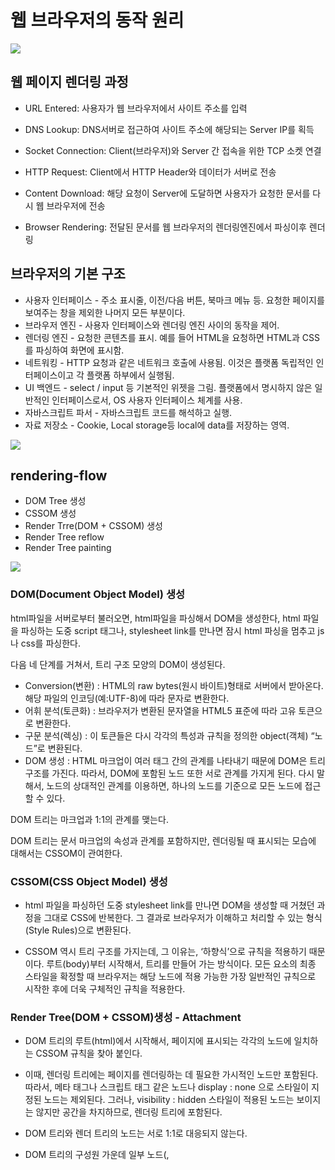 # 웹 브라우저의 동작 원리

<img src="https://user-images.githubusercontent.com/32455422/59767121-91515e00-92dc-11e9-8501-a50da6436ee2.png" />

## 웹 페이지 렌더링 과정

- URL Entered: 사용자가 웹 브라우저에서 사이트 주소를 입력

- DNS Lookup: DNS서버로 접근하여 사이트 주소에 해당되는 Server IP를 획득

- Socket Connection: Client(브라우저)와 Server 간 접속을 위한 TCP 소켓 연결

- HTTP Request: Client에서 HTTP Header와 데이터가 서버로 전송

- Content Download: 해당 요청이 Server에 도달하면 사용자가 요청한 문서를 다시 웹 브라우저에 전송

- Browser Rendering: 전달된 문서를 웹 브라우저의 렌더링엔진에서 파싱이후 렌더링

## 브라우저의 기본 구조

- 사용자 인터페이스 - 주소 표시줄, 이전/다음 버튼, 북마크 메뉴 등. 요청한 페이지를 보여주는 창을 제외한 나머지 모든 부분이다.
- 브라우저 엔진 - 사용자 인터페이스와 렌더링 엔진 사이의 동작을 제어.
- 렌더링 엔진 - 요청한 콘텐츠를 표시. 예를 들어 HTML을 요청하면 HTML과 CSS를 파싱하여 화면에 표시함.
- 네트워킹 - HTTP 요청과 같은 네트워크 호출에 사용됨. 이것은 플랫폼 독립적인 인터페이스이고 각 플랫폼 하부에서 실행됨.
- UI 백엔드 - select / input 등 기본적인 위젯을 그림. 플랫폼에서 명시하지 않은 일반적인 인터페이스로서, OS 사용자 인터페이스 체계를 사용.
- 자바스크립트 파서 - 자바스크립트 코드를 해석하고 실행.
- 자료 저장소 - Cookie, Local storage등 local에 data를 저장하는 영역.

<img src="https://user-images.githubusercontent.com/32455422/59767397-32401900-92dd-11e9-845d-3d3512183b9e.png" />

## rendering-flow

- DOM Tree 생성
- CSSOM 생성
- Render Trre(DOM + CSSOM) 생성
- Render Tree reflow
- Render Tree painting

<img src = "https://user-images.githubusercontent.com/32455422/59767869-2f91f380-92de-11e9-9a4b-9077b4e3bf9f.png"/>

### DOM(Document Object Model) 생성

html파일을 서버로부터 불러오면, html파일을 파싱해서 DOM을 생성한다, html 파일을 파싱하는 도중 script 태그나, stylesheet link를 만나면 잠시 html 파싱을 멈추고 js나 css를 파싱한다.

다음 네 단계를 거쳐서, 트리 구조 모양의 DOM이 생성된다.

- Conversion(변환) : HTML의 raw bytes(원시 바이트)형태로 서버에서 받아온다. 해당 파일의 인코딩(예:UTF-8)에 따라 문자로 변환한다.
- 어휘 분석(토큰화) : 브라우저가 변환된 문자열을 HTML5 표준에 따라 고유 토큰으로 변환한다.
- 구문 분석(렉싱) : 이 토큰들은 다시 각각의 특성과 규칙을 정의한 object(객체) “노드”로 변환된다.
- DOM 생성 : HTML 마크업이 여러 태그 간의 관계를 나타내기 때문에 DOM은 트리 구조를 가진다. 따라서, DOM에 포함된 노드 또한 서로 관계를 가지게 된다. 다시 말해서, 노드의 상대적인 관계를 이용하면, 하나의 노드를 기준으로 모든 노드에 접근할 수 있다.

DOM 트리는 마크업과 1:1의 관계를 맺는다.

DOM 트리는 문서 마크업의 속성과 관계를 포함하지만, 렌더링될 때 표시되는 모습에 대해서는 CSSOM이 관여한다.

### CSSOM(CSS Object Model) 생성

- html 파일을 파싱하던 도중 stylesheet link를 만나면 DOM을 생성할 때 거쳤던 과정을 그대로 CSS에 반복한다. 그 결과로 브라우저가 이해하고 처리할 수 있는 형식(Style Rules)으로 변환된다.

- CSSOM 역시 트리 구조를 가지는데, 그 이유는, ‘하향식’으로 규칙을 적용하기 때문이다. 루트(body)부터 시작해서, 트리를 만들어 가는 방식이다. 모든 요소의 최종 스타일을 확정할 때 브라우저는 해당 노드에 적용 가능한 가장 일반적인 규칙으로 시작한 후에 더욱 구체적인 규칙을 적용한다.

### Render Tree(DOM + CSSOM)생성 - Attachment

- DOM 트리의 루트(html)에서 시작해서, 페이지에 표시되는 각각의 노드에 일치하는 CSSOM 규칙을 찾아 붙인다.

- 이때, 렌더링 트리에는 페이지를 렌더링하는 데 필요한 가시적인 노드만 포함된다.
  따라서, 메타 태그나 스크립트 태그 같은 노드나 display : none 으로 스타일이 지정된 노드는 제외된다.
  그러나, visibility : hidden 스타일이 적용된 노드는 보이지는 않지만 공간을 차지하므로, 렌더링 트리에 포함된다.

- DOM 트리와 렌더 트리의 노드는 서로 1:1로 대응되지 않는다.
- DOM 트리의 구성원 가운데 일부 노드(<head>, <title>, <script> 등)는 화면에 표현되는 노드가 아니므로 DOM 트리의 구성원이지만 렌더 트리의 구성원은 아닙니다.

### Layer Tree 생성(모던 브라우저에서 진행)

- 렌더링에 사용될 최종 Layer들을 계산 해서 생성 하는 과정

#### 레이어가 생성되는 조건

1. 페이지에서 root 객체이다.
2. CSS Position 프로퍼티가 relative or absolute이다.
3. CSS filter 프로퍼티를 가지고있다.
4. CSS 3D Transform, animations 프로퍼티를 가지고있다.
5. canvas나 video 태그 엘리먼트다.
6. will-change 프로퍼티를 가지고있다.

### Render Tree 배치 - layout(reflow)

- 지금까지의 과정을 요약하면, 브라우저가 화면에 표시할 노드와 해당 노드의 스타일을 계산하면서, 하나의 그룹으로 묶어서 렌더링 트리를 만든 것이다.

- reflow는 브라우저가 화면에 그리기 전에, 이 노드들을 정확한 위치와 크기로 나타내기 위해서 계산하는 과정이다. 이때, 모든 상대적인 값(예:%단위)은 절대적인 값(예:px단위)로 변환된다.

### Render Tree 그리기 - Painting

- UI 백엔드에서 렌더 트리의 각 노드를 순회하며 각 노드를 화면의 픽셀로 나타내는 작업이다.

### Composite Layers(모던 브라우저에서 진행)

- Compositing은 레이어들을 합성하여 1개의 bitmap으로 만드는 과정이다.
- 각 layer 별로 paint를 한다.

ps. 브라우저는 동기(Synchronous)적으로 HTML, CSS, Javascript을 파싱한다.

따라서 script 태그나 link 태그를 만나면 HTML파싱이 잠시 중단되고 CSS나 JS파싱이 진행된다.

만약 JS를 비동기적으로 불러오고싶을 때 defer나 async 어트리뷰트를 사용하면 비동기적으로 불러올 수 있다.

위치에 따라 블로킹이 발생하여 DOM의 생성이 지연될 수 있다.
